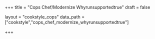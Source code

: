 +++
title = "Cops Chef/Modernize Whyrunsupportedtrue"
draft = false

layout = "cookstyle_cops"
data_path = ["cookstyle","cops_chef_modernize_whyrunsupportedtrue"]

+++

<!-- The content of this page is automatically generated from the
cops_chef_modernize_whyrunsupportedtrue.yml file in github.com/chef/cookstyle/docs-chef-io/data/cookstyle. -->
